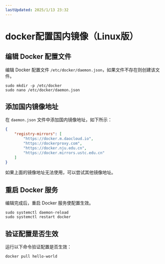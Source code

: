 ```yaml
---
lastUpdated: 2025/1/13 23:32
---
```


# docker配置国内镜像（Linux版）

## 编辑 Docker 配置文件

编辑 Docker 配置文件 `/etc/docker/daemon.json`，如果文件不存在则创建该文件。

```shell
sudo mkdir -p /etc/docker
sudo nano /etc/docker/daemon.json
```

## 添加国内镜像地址

在 `daemon.json` 文件中添加国内镜像地址，如下所示：

```json
{
    "registry-mirrors": [
        "https://docker.m.daocloud.io",
        "https://dockerproxy.com",
        "https://docker.nju.edu.cn",
        "https://docker.mirrors.ustc.edu.cn"
    ]
}
```

如果上面的镜像地址无法使用，可以尝试其他镜像地址。

## 重启 Docker 服务

编辑完成后，重启 Docker 服务使配置生效。

```shell
sudo systemctl daemon-reload
sudo systemctl restart docker
```

## 验证配置是否生效

运行以下命令验证配置是否生效：

```shell
docker pull hello-world
```
